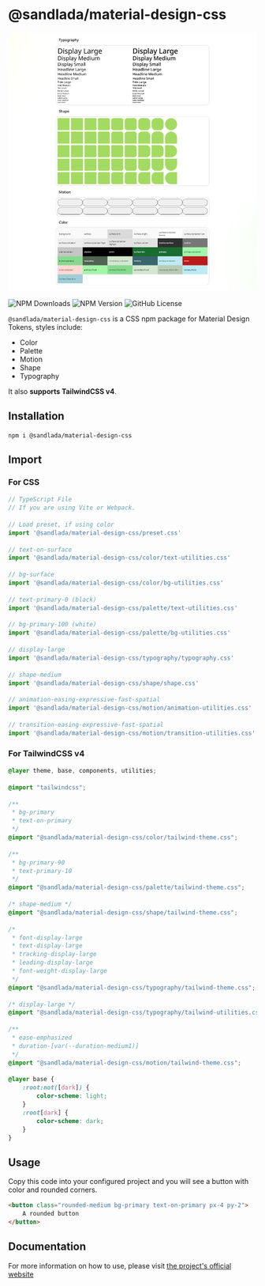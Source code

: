 # @sandlada/material-design-css

![Preview Image](https://raw.githubusercontent.com/sandlada/material-design-css/refs/heads/main/images/cover.png)

![NPM Downloads](https://img.shields.io/npm/d18m/@sandlada/material-design-css?label=NPM%20Downloads&labelColor=%2300531f&color=%23a3f5aa)
![NPM Version](https://img.shields.io/npm/v/%40sandlada%2Fmaterial-design-css?label=NPM%20Version&labelColor=%2300531f&color=%23a3f5aa)
![GitHub License](https://img.shields.io/github/license/sandlada/material-design-css?label=License&labelColor=%2300531f&color=%23a3f5aa)

`@sandlada/material-design-css` is a CSS npm package for Material Design Tokens, styles include:

- Color
- Palette
- Motion
- Shape
- Typography

It also **supports TailwindCSS v4**.

## Installation

```plaintext
npm i @sandlada/material-design-css
```

## Import

### For CSS

```typescript
// TypeScript File
// If you are using Vite or Webpack.

// Load preset, if using color
import '@sandlada/material-design-css/preset.css'

// text-on-surface
import '@sandlada/material-design-css/color/text-utilities.css'

// bg-surface
import '@sandlada/material-design-css/color/bg-utilities.css'

// text-primary-0 (black)
import '@sandlada/material-design-css/palette/text-utilities.css'

// bg-primary-100 (white)
import '@sandlada/material-design-css/palette/bg-utilities.css'

// display-large
import '@sandlada/material-design-css/typography/typography.css'

// shape-medium
import '@sandlada/material-design-css/shape/shape.css'

// animation-easing-expressive-fast-spatial
import '@sandlada/material-design-css/motion/animation-utilities.css'

// transition-easing-expressive-fast-spatial
import '@sandlada/material-design-css/motion/transition-utilities.css'
```

### For TailwindCSS v4

```css
@layer theme, base, components, utilities;

@import "tailwindcss";

/** 
 * bg-primary
 * text-on-primary
 */ 
@import "@sandlada/material-design-css/color/tailwind-theme.css";

/**
 * bg-primary-90
 * text-primary-10
 */
@import "@sandlada/material-design-css/palette/tailwind-theme.css";

/* shape-medium */
@import "@sandlada/material-design-css/shape/tailwind-theme.css";

/* 
 * font-display-large
 * text-display-large
 * tracking-display-large
 * leading-display-large
 * font-weight-display-large
 */
@import "@sandlada/material-design-css/typography/tailwind-theme.css";

/* display-large */
@import "@sandlada/material-design-css/typography/tailwind-utilities.css";

/**
 * ease-emphasized
 * duration-[var(--duration-medium1)]
 */
@import "@sandlada/material-design-css/motion/tailwind-theme.css";

@layer base {
    :root:not([dark]) {
        color-scheme: light;
    }
    :root[dark] {
        color-scheme: dark;
    }
}
```

## Usage

Copy this code into your configured project and you will see a button with color and rounded corners.

```html
<button class="rounded-medium bg-primary text-on-primary px-4 py-2">
    A rounded button
</button>
```

## Documentation

For more information on how to use, please visit [the project's official website](https://material-design-css.sandlada.com)